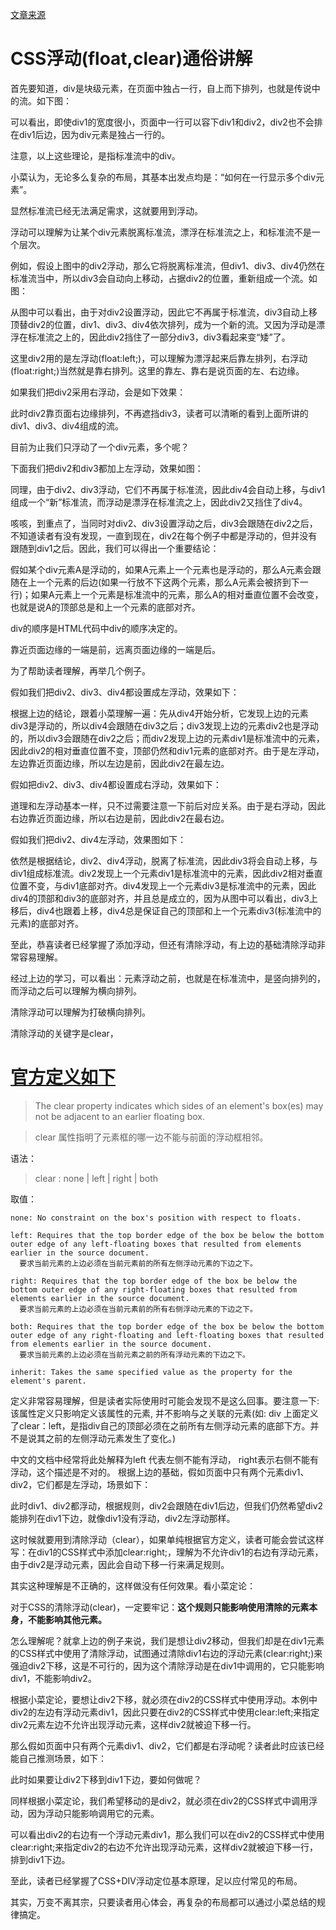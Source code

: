 [文章来源](http://www.cnblogs.com/iyangyuan/archive/2013/03/27/2983813.html)

# CSS浮动(float,clear)通俗讲解



首先要知道，div是块级元素，在页面中独占一行，自上而下排列，也就是传说中的流。如下图：

 

 

 

可以看出，即使div1的宽度很小，页面中一行可以容下div1和div2，div2也不会排在div1后边，因为div元素是独占一行的。

注意，以上这些理论，是指标准流中的div。

小菜认为，无论多么复杂的布局，其基本出发点均是：“如何在一行显示多个div元素”。

显然标准流已经无法满足需求，这就要用到浮动。      

浮动可以理解为让某个div元素脱离标准流，漂浮在标准流之上，和标准流不是一个层次。

例如，假设上图中的div2浮动，那么它将脱离标准流，但div1、div3、div4仍然在标准流当中，所以div3会自动向上移动，占据div2的位置，重新组成一个流。如图：





从图中可以看出，由于对div2设置浮动，因此它不再属于标准流，div3自动上移顶替div2的位置，div1、div3、div4依次排列，成为一个新的流。又因为浮动是漂浮在标准流之上的，因此div2挡住了一部分div3，div3看起来变“矮”了。

这里div2用的是左浮动(float:left;)，可以理解为漂浮起来后靠左排列，右浮动(float:right;)当然就是靠右排列。这里的靠左、靠右是说页面的左、右边缘。

如果我们把div2采用右浮动，会是如下效果：





此时div2靠页面右边缘排列，不再遮挡div3，读者可以清晰的看到上面所讲的div1、div3、div4组成的流。

目前为止我们只浮动了一个div元素，多个呢？

下面我们把div2和div3都加上左浮动，效果如图：





同理，由于div2、div3浮动，它们不再属于标准流，因此div4会自动上移，与div1组成一个“新”标准流，而浮动是漂浮在标准流之上，因此div2又挡住了div4。

咳咳，到重点了，当同时对div2、div3设置浮动之后，div3会跟随在div2之后，不知道读者有没有发现，一直到现在，div2在每个例子中都是浮动的，但并没有跟随到div1之后。因此，我们可以得出一个重要结论：

假如某个div元素A是浮动的，如果A元素上一个元素也是浮动的，那么A元素会跟随在上一个元素的后边(如果一行放不下这两个元素，那么A元素会被挤到下一行)；如果A元素上一个元素是标准流中的元素，那么A的相对垂直位置不会改变，也就是说A的顶部总是和上一个元素的底部对齐。

div的顺序是HTML代码中div的顺序决定的。

靠近页面边缘的一端是前，远离页面边缘的一端是后。





为了帮助读者理解，再举几个例子。

假如我们把div2、div3、div4都设置成左浮动，效果如下：







根据上边的结论，跟着小菜理解一遍：先从div4开始分析，它发现上边的元素div3是浮动的，所以div4会跟随在div3之后；div3发现上边的元素div2也是浮动的，所以div3会跟随在div2之后；而div2发现上边的元素div1是标准流中的元素，因此div2的相对垂直位置不变，顶部仍然和div1元素的底部对齐。由于是左浮动，左边靠近页面边缘，所以左边是前，因此div2在最左边。

假如把div2、div3、div4都设置成右浮动，效果如下：





道理和左浮动基本一样，只不过需要注意一下前后对应关系。由于是右浮动，因此右边靠近页面边缘，所以右边是前，因此div2在最右边。

假如我们把div2、div4左浮动，效果图如下：



依然是根据结论，div2、div4浮动，脱离了标准流，因此div3将会自动上移，与div1组成标准流。div2发现上一个元素div1是标准流中的元素，因此div2相对垂直位置不变，与div1底部对齐。div4发现上一个元素div3是标准流中的元素，因此div4的顶部和div3的底部对齐，并且总是成立的，因为从图中可以看出，div3上移后，div4也跟着上移，div4总是保证自己的顶部和上一个元素div3(标准流中的元素)的底部对齐。

至此，恭喜读者已经掌握了添加浮动，但还有清除浮动，有上边的基础清除浮动非常容易理解。

经过上边的学习，可以看出：元素浮动之前，也就是在标准流中，是竖向排列的，而浮动之后可以理解为横向排列。

清除浮动可以理解为打破横向排列。

清除浮动的关键字是clear，

# [官方定义如下](https://www.w3.org/wiki/CSS/Properties/clear)

> The clear property indicates which sides of an element's box(es) may not be adjacent to an earlier floating box.

> clear 属性指明了元素框的哪一边不能与前面的浮动框相邻。

语法：

> clear : none | left | right | both

取值：
````
none: No constraint on the box's position with respect to floats.

left: Requires that the top border edge of the box be below the bottom outer edge of any left-floating boxes that resulted from elements earlier in the source document.
  要求当前元素的上边必须在当前元素前的所有左侧浮动元素的下边之下。

right: Requires that the top border edge of the box be below the bottom outer edge of any right-floating boxes that resulted from elements earlier in the source document.
  要求当前元素的上边必须在当前元素前的所有右侧浮动元素的下边之下。

both: Requires that the top border edge of the box be below the bottom outer edge of any right-floating and left-floating boxes that resulted from elements earlier in the source document.
  要求当前元素的上边必须在当前元素之前的所有浮动元素的下边之下。
  
inherit: Takes the same specified value as the property for the element's parent.
````


定义非常容易理解，但是读者实际使用时可能会发现不是这么回事。要注意一下:该属性定义只影响定义该属性的元素, 并不影响与之关联的元素(如: div 上面定义了clear：left，是指div自己的顶部必须在之前所有左侧浮动元素的底部下方。并不是说其之前的左侧浮动元素发生了变化。)

中文的文档中经常将此处解释为left 代表左侧不能有浮动， right表示右侧不能有浮动，这个描述是不对的。
根据上边的基础，假如页面中只有两个元素div1、div2，它们都是左浮动，场景如下：



此时div1、div2都浮动，根据规则，div2会跟随在div1后边，但我们仍然希望div2能排列在div1下边，就像div1没有浮动，div2左浮动那样。

这时候就要用到清除浮动（clear），如果单纯根据官方定义，读者可能会尝试这样写：在div1的CSS样式中添加clear:right;，理解为不允许div1的右边有浮动元素，由于div2是浮动元素，因此会自动下移一行来满足规则。

其实这种理解是不正确的，这样做没有任何效果。看小菜定论：

对于CSS的清除浮动(clear)，一定要牢记：**这个规则只能影响使用清除的元素本身，不能影响其他元素。**

怎么理解呢？就拿上边的例子来说，我们是想让div2移动，但我们却是在div1元素的CSS样式中使用了清除浮动，试图通过清除div1右边的浮动元素(clear:right;)来强迫div2下移，这是不可行的，因为这个清除浮动是在div1中调用的，它只能影响div1，不能影响div2。

根据小菜定论，要想让div2下移，就必须在div2的CSS样式中使用浮动。本例中div2的左边有浮动元素div1，因此只要在div2的CSS样式中使用clear:left;来指定div2元素左边不允许出现浮动元素，这样div2就被迫下移一行。



那么假如页面中只有两个元素div1、div2，它们都是右浮动呢？读者此时应该已经能自己推测场景，如下：



此时如果要让div2下移到div1下边，要如何做呢？

同样根据小菜定论，我们希望移动的是div2，就必须在div2的CSS样式中调用浮动，因为浮动只能影响调用它的元素。

可以看出div2的右边有一个浮动元素div1，那么我们可以在div2的CSS样式中使用clear:right;来指定div2的右边不允许出现浮动元素，这样div2就被迫下移一行，排到div1下边。





至此，读者已经掌握了CSS+DIV浮动定位基本原理，足以应付常见的布局。

其实，万变不离其宗，只要读者用心体会，再复杂的布局都可以通过小菜总结的规律搞定。

